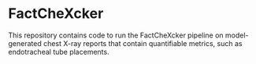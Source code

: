 # FactCheXcker
This repository contains code to run the FactCheXcker pipeline on model-generated chest X-ray reports that contain quantifiable metrics, such as endotracheal tube placements.
